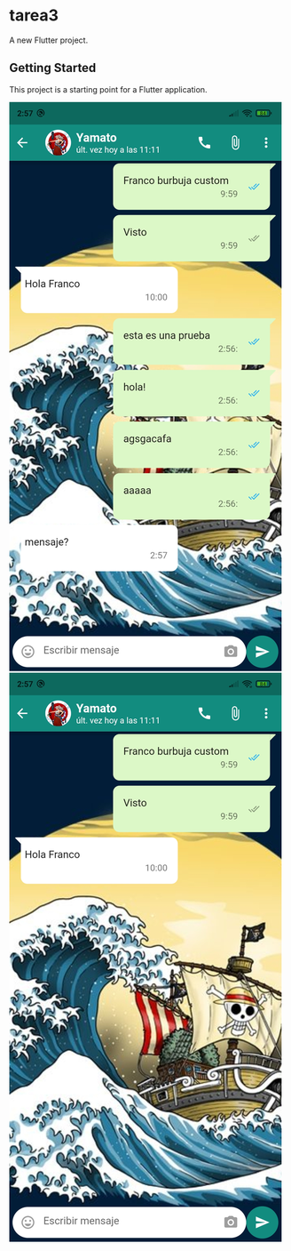 # tarea3

A new Flutter project.

## Getting Started

This project is a starting point for a Flutter application.



![Chat](Screenshot_2021-10-25-02-57-17-808_com.fes.aragon.tarea3.jpg "Chat")
![Chat](Screenshot_2021-10-25-02-57-35-794_com.fes.aragon.tarea3.jpg "Chat")

